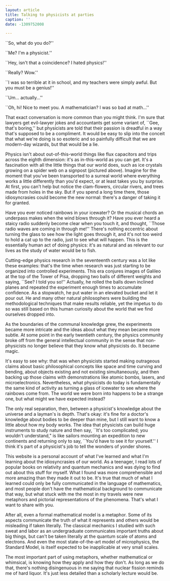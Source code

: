 ```yaml
---
layout: article
title: Talking to physicists at parties
caption: ''
date: -1309752008

---
```


<p>``So, what do you do?''

<p>``Me?  I'm a physicist.''

<p>``Hey, isn't that a coincidence?  I hated physics!''

<p>``Really?  Wow.''

<p>``I was so terrible at it in school, and my teachers were simply
  awful.  But you must be a genius!''

<p>``Um... actually...''

<p>``Oh, hi!  Nice to meet you.  A mathematician?  I was so bad at
  math...''

<p>That exact conversation is more common than you might think.  I'm
  sure that lawyers get evil-lawyer jokes and accountants get some
  variant of, ``Gee, that's boring,'' but physicists are told that
  their passion is dreadful in a way that's supposed to be a compliment.
  It would be easy to slip into the conceit that what we're doing is
  so esoteric and so painfully difficult that we are modern-day wizards, but that
  would be a lie.

<!-- more -->

<p>Physics isn't about out-of-this-world things like flux capacitors
  and trips across the eighth dimension: it's as
  in-this-world as you can get.  It's a fascination with all the
  little things that our world does, such as ice crystals growing on
  a spider web on a signpost (pictured above).  Imagine for the moment that
  you've been transported to a surreal world where everything
  works a little differently than you'd expect, or at least takes you
  by surprise.  At first, you can't help but notice the clam-flowers,
  circular rivers, and trees made from holes in the sky.  But if you
  spend a long time there, those idiosyncrasies could become the new
  normal: there's a danger of taking it for granted.

<p>Have you ever noticed rainbows in your icewater?  Or the musical
  chords an underpass makes when the wind blows through it?  Have you
  ever heard a staicy radio suddenly become clear when you touch it,
  and thought, ``Those radio waves are coming in through me!''
  There's nothing eccentric about turning the glass to see how the
  light goes through it, and it's not too weird to hold a cat up to
  the radio, just to see what will happen.  This is the essentially
  human act of doing physics: it's as natural and as relevant to our
  lives as the study of water would be to fish.

<p>Cutting-edge physics research in the seventeenth century was a lot
  like these examples: that's the time when research was just starting
  to be organized into controlled experiments.  This era conjures
  images of Galileo at the top of the Tower of Pisa, dropping two
  balls of different weights and saying, ``See?  I told you so!''
  Actually, he rolled the balls down inclined planes and repeated the
  experiment enough times to accumulate confidence.  As a stopwatch,
  he put water in an elevated bucket and let it pour out.  He and many
  other natural philosophers were building the methodological
  techniques that make results reliable, yet the impetus to do so was
  still based on this human curiosity about the world that we
  find ourselves dropped into.

<p>As the boundaries of the communal knowledge grew, the experiments
  became more intricate and the ideas about what they mean became more
  subtle.  At some point in the early twentieth century, the physics
  community broke off from the general intellectual community in the
  sense that non-physicists no longer believe that they know what
  physicists do.  It became magic.

<p>It's easy to see why: that was when physicists started making
  outrageous claims about basic philosophical concepts like space and
  time curving and bending, about objects existing and not existing
  simultaneously, and then backing up those claims with demonstrations
  like atomic bombs, lasers, and microelectronics.  Nevertheless, what
  physicists do today is fundamentally the same kind of activity as
  turning a glass of icewater to see where the rainbows come from.
  The world we were born into happens to be a strange one, but
  what might we have expected instead?

<p>The only real separation, then, between a physicist's knowledge
  about the universe and a layman's is depth.  That's okay: it's fine
  for a doctor's knowledge about bodies to be deeper than mine, but I
  still want to know a little about how my body works.  The idea that
  physicists can build huge instruments to study nature and then say,
  ``It's too complicated; you wouldn't understand," is like sailors
  mounting an expedition to new continents and returning only to say,
  ``You'd have to see it for yourself.''  I think it's part of a
  physicist's job to tell the wonders of yonder shores.

<p>This website is a personal account of what I've learned and what
  I'm learning about the idiosyncrasies of our world.  As a teenager,
  I read lots of popular books on relativity and quantum mechanics and
  was dying to find out about this stuff for myself.  What I found was
  more comprehensible and more amazing than they made it out to be.
  It's true that much of what I learned could only be fully
  communicated in the language of mathematics, and most people don't
  have the mathematical background to communicate that way, but what
  stuck with me the most in my travels were new metaphors and pictorial
  representations of the phenomena.  That's what I want to share with
  you.

<p>After all, even a formal mathematical model is a
  metaphor.  Some of its aspects communicate the
  truth of what it represents and others would be misleading if taken
  literally.  The classical mechanics I studied with such sweat and
  labor as an undergraduate communicates important truths about
  big things, but can't be taken literally at the quantum scale of
  atoms and electrons.  And even the most state-of-the-art model of
  microphysics, the Standard Model, is itself expected to be
  inapplicable at very small scales.

<p>The most important part of using
  metaphors, whether mathematical or whimsical, is knowing how they
  apply and how they don't.  As long as we do that, there's nothing
  disingenuous in me saying that nuclear fission reminds me of hard
  liquor.  It's just less detailed than a scholarly lecture would be.
